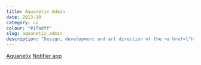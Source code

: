 ```yaml
---
title: Aquanetix Admin
date: 2013-10
category: ui
colour: "#1fadff"
slug: aquanetix_admin
description: "Design, development and art direction of the <a href=\"http://wwww.aquanetix.co.uk\" title=\"Aquanetix\">Aquanetix</a> platform - <em>transforming aquaculture (software)</em>."
---
```


[Aquanetix](http://www.aquanetix.co.uk)
[Notifier app](/portfolio/aquanetix_notifier/index.html)